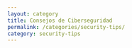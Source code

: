 ```yaml
---
layout: category
title: Consejos de Ciberseguridad
permalink: /categories/security-tips/
category: security-tips
---
```

